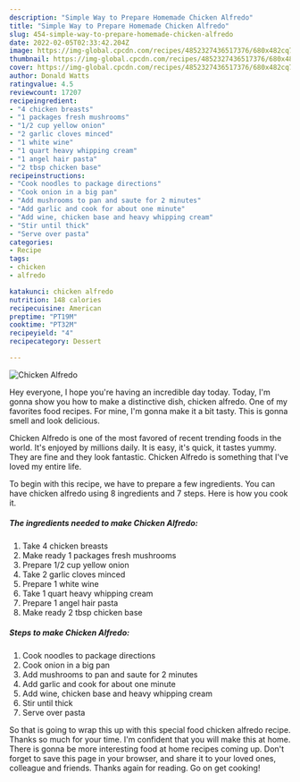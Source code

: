 ```yaml
---
description: "Simple Way to Prepare Homemade Chicken Alfredo"
title: "Simple Way to Prepare Homemade Chicken Alfredo"
slug: 454-simple-way-to-prepare-homemade-chicken-alfredo
date: 2022-02-05T02:33:42.204Z
image: https://img-global.cpcdn.com/recipes/4852327436517376/680x482cq70/chicken-alfredo-recipe-main-photo.jpg
thumbnail: https://img-global.cpcdn.com/recipes/4852327436517376/680x482cq70/chicken-alfredo-recipe-main-photo.jpg
cover: https://img-global.cpcdn.com/recipes/4852327436517376/680x482cq70/chicken-alfredo-recipe-main-photo.jpg
author: Donald Watts
ratingvalue: 4.5
reviewcount: 17207
recipeingredient:
- "4 chicken breasts"
- "1 packages fresh mushrooms"
- "1/2 cup yellow onion"
- "2 garlic cloves minced"
- "1 white wine"
- "1 quart heavy whipping cream"
- "1 angel hair pasta"
- "2 tbsp chicken base"
recipeinstructions:
- "Cook noodles to package directions"
- "Cook onion in a big pan"
- "Add mushrooms to pan and saute for 2 minutes"
- "Add garlic and cook for about one minute"
- "Add wine, chicken base and heavy whipping cream"
- "Stir until thick"
- "Serve over pasta"
categories:
- Recipe
tags:
- chicken
- alfredo

katakunci: chicken alfredo 
nutrition: 148 calories
recipecuisine: American
preptime: "PT19M"
cooktime: "PT32M"
recipeyield: "4"
recipecategory: Dessert

---
```



![Chicken Alfredo](https://img-global.cpcdn.com/recipes/4852327436517376/680x482cq70/chicken-alfredo-recipe-main-photo.jpg)

Hey everyone, I hope you're having an incredible day today. Today, I'm gonna show you how to make a distinctive dish, chicken alfredo. One of my favorites food recipes. For mine, I'm gonna make it a bit tasty. This is gonna smell and look delicious.



Chicken Alfredo is one of the most favored of recent trending foods in the world. It's enjoyed by millions daily. It is easy, it's quick, it tastes yummy. They are fine and they look fantastic. Chicken Alfredo is something that I've loved my entire life.


To begin with this recipe, we have to prepare a few ingredients. You can have chicken alfredo using 8 ingredients and 7 steps. Here is how you cook it.

<!--inarticleads1-->

##### The ingredients needed to make Chicken Alfredo:

1. Take 4 chicken breasts
1. Make ready 1 packages fresh mushrooms
1. Prepare 1/2 cup yellow onion
1. Take 2 garlic cloves minced
1. Prepare 1 white wine
1. Take 1 quart heavy whipping cream
1. Prepare 1 angel hair pasta
1. Make ready 2 tbsp chicken base




<!--inarticleads2-->

##### Steps to make Chicken Alfredo:

1. Cook noodles to package directions
1. Cook onion in a big pan
1. Add mushrooms to pan and saute for 2 minutes
1. Add garlic and cook for about one minute
1. Add wine, chicken base and heavy whipping cream
1. Stir until thick
1. Serve over pasta




So that is going to wrap this up with this special food chicken alfredo recipe. Thanks so much for your time. I'm confident that you will make this at home. There is gonna be more interesting food at home recipes coming up. Don't forget to save this page in your browser, and share it to your loved ones, colleague and friends. Thanks again for reading. Go on get cooking!
